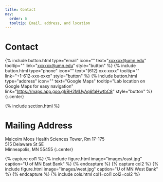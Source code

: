 ```yaml
---
title: Contact
nav:
  order: 6
  tooltip: Email, address, and location
---
```


# <i class="fas fa-envelope"></i>Contact

{%
  include button.html
  type="email"
  icon=""
  text="xxxxxx@umn.edu"
  tooltip=""
  link="xxxxxx@umn.edu"
  style="button"
%}
{%
  include button.html
  type="phone"
  icon=""
  text="(612) xxx-xxxx" 
  tooltip=""
  link="+1-612-xxx-xxxx"
  style="button"
%}
{%
  include button.html
  type="address"
  icon=""
  text="Google Maps"
  tooltip="Lab location on Google Maps for easy navigation"
  link="https://maps.app.goo.gl/BH2MUyAq6faHwtbC8"
  style="button"
%}
{:.center}

{% include section.html %}

# <i class="fas fa-mail-bulk"></i>Mailing Address

Malcolm Moos Health Sciences Tower, Rm 17-175  
515 Delaware St SE  
Minneapolis, MN 55455
{:.center}

{% capture col1 %}
{%
  include figure.html
  image="images/east.jpg"
  caption="U of MN East Bank"
%}
{% endcapture %}
{% capture col2 %}
{%
  include figure.html
  image="images/west.jpg"
  caption="U of MN West Bank"
%}
{% endcapture %}
{% include cols.html col1=col1 col2=col2 %}
